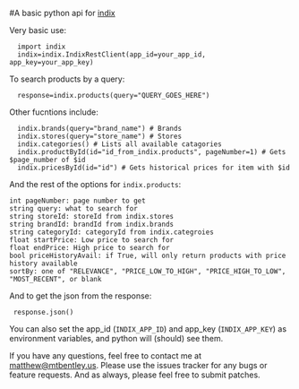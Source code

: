 #A basic python api for [indix](http://indxi.com)

Very basic use:

      import indix
      indix=indix.IndixRestClient(app_id=your_app_id, app_key=your_app_key)

To search products by a query:

      response=indix.products(query="QUERY_GOES_HERE")

Other fucntions include:

      indix.brands(query="brand_name") # Brands
      indix.stores(query="store_name") # Stores
      indix.categories() # Lists all available catagories
      indix.productById(id="id_from_indix.products", pageNumber=1) # Gets $page_number of $id
      indix.pricesById(id="id") # Gets historical prices for item with $id

And the rest of the options for `indix.products`:

    int pageNumber: page number to get
    string query: what to search for
    string storeId: storeId from indix.stores
    string brandId: brandId from indix.brands
    string categoryId: categoryId from indix.categroies
    float startPrice: Low price to search for
    float endPrice: High price to search for
    bool priceHistoryAvail: if True, will only return products with price history available
    sortBy: one of "RELEVANCE", "PRICE_LOW_TO_HIGH", "PRICE_HIGH_TO_LOW", "MOST_RECENT", or blank

And to get the json from the response:

     response.json()


You can also set the app_id (`INDIX_APP_ID`) and app_key (`INDIX_APP_KEY`) as environment variables, and python will (should) see them.


If you have any questions, feel free to contact me at <matthew@mtbentley.us>.
Please use the issues tracker for any bugs or feature requests.
And as always, please feel free to submit patches.
